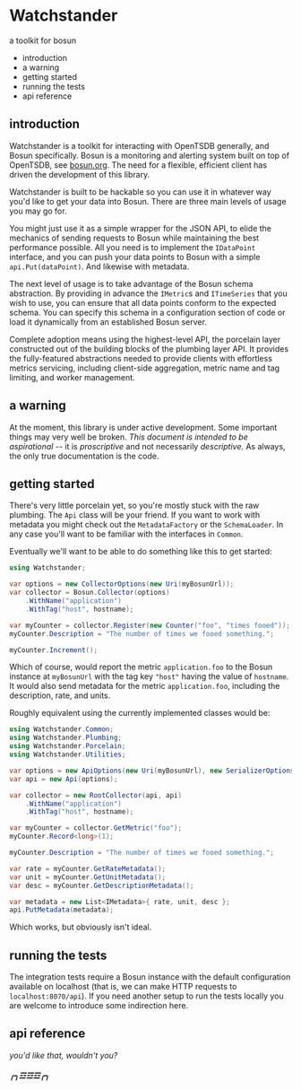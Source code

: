 Watchstander
============

a toolkit for bosun

  * introduction
  * a warning
  * getting started
  * running the tests
  * api reference

introduction
------------

Watchstander is a toolkit for interacting with OpenTSDB generally, and
Bosun specifically.  Bosun is a monitoring and alerting system built on
top of OpenTSDB, see [bosun.org](http://bosun.org).  The need for a
flexible, efficient client has driven the development of this library.

Watchstander is built to be hackable so you can use it in whatever way
you'd like to get your data into Bosun.  There are three main levels
of usage you may go for.

You might just use it as a simple wrapper for the JSON API, to elide
the mechanics of sending requests to Bosun while maintaining the best
performance possible.  All you need is to implement the `IDataPoint`
interface, and you can push your data points to Bosun with a simple
`api.Put(dataPoint)`.  And likewise with metadata.

The next level of usage is to take advantage of the Bosun schema
abstraction.  By providing in advance the `IMetric`s and `ITimeSeries`
that you wish to use, you can ensure that all data points conform to
the expected schema.  You can specify this schema in a configuration
section of code or load it dynamically from an established Bosun server.

Complete adoption means using the highest-level API, the porcelain layer
constructed out of the building blocks of the plumbing layer API.  It
provides the fully-featured abstractions needed to provide clients with
effortless metrics servicing, including client-side aggregation, metric
name and tag limiting, and worker management.

a warning
---------

At the moment, this library is under active development.  Some important
things may very well be broken.  *This document is intended to be
aspirational* -- it is *proscriptive* and not necessarily *descriptive*.
As always, the only true documentation is the code.

getting started
---------------

There's very little porcelain yet, so you're mostly stuck with the raw
plumbing.  The `Api` class will be your friend.  If you want to work
with metadata you might check out the `MetadataFactory` or the
`SchemaLoader`.  In any case you'll want to be familiar with the
interfaces in `Common`.

Eventually we'll want to be able to do something like this to get started:

```csharp
using Watchstander;

var options = new CollectorOptions(new Uri(myBosunUrl));
var collector = Bosun.Collector(options)
    .WithName("application")
    .WithTag("host", hostname);

var myCounter = collector.Register(new Counter("foo", "times fooed"));
myCounter.Description = "The number of times we fooed something.";

myCounter.Increment();
```

Which of course, would report the metric `application.foo` to the Bosun
instance at `myBosunUrl` with the tag key `"host"` having the value of
`hostname`.  It would also send metadata for the metric `application.foo`,
including the description, rate, and units.

Roughly equivalent using the currently implemented classes would be:

```csharp
using Watchstander.Common;
using Watchstander.Plumbing;
using Watchstander.Porcelain;
using Watchstander.Utilities;

var options = new ApiOptions(new Uri(myBosunUrl), new SerializerOptions());
var api = new Api(options);

var collector = new RootCollector(api, api)
    .WithName("application")
    .WithTag("host", hostname);

var myCounter = collector.GetMetric("foo");
myCounter.Record<long>(1);

myCounter.Description = "The number of times we fooed something.";

var rate = myCounter.GetRateMetadata();
var unit = myCounter.GetUnitMetadata();
var desc = myCounter.GetDescriptionMetadata();

var metadata = new List<IMetadata>{ rate, unit, desc };
api.PutMetadata(metadata);
```

Which works, but obviously isn't ideal.

running the tests
-----------------

The integration tests require a Bosun instance with the default
configuration available on localhost (that is, we can make HTTP requests
to `localhost:8070/api`).  If you need another setup to run the tests
locally you are welcome to introduce some indirection here.

api reference
-------------

*you'd like that, wouldn't you?*

##### ╭╮☲☲☲╭╮ #####
